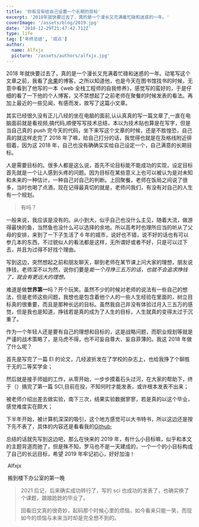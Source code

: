 ```yaml
---
title: '你有没有给自己设置一个长期的目标'
excerpt: '2018年就快要过去了，真的是一个漫长又充满着忙碌和迷惑的一年。'
coverImage: '/assets/blog/2019.jpg'
date: '2018-12-29T21:47:42.712Z'
type: life
tag: ['年终总结', '观点']
author:
  name: Alfxjx
  picture: '/assets/authors/alfxjx.jpg'
---
```


2018 年就快要过去了，真的是一个漫长又充满着忙碌和迷惑的一年。动笔写这个文章之前，我看了[余果](https://yuguo.us/)的博客，之所以知道他，也是今天在图书馆找书的时候，无意中看到了他写的一本《web 全栈工程师的自我修养》，感觉写的蛮好的，于是仔细的看了一下他的个人博客，又不禁想起了之前老师在聚餐的时候发表的看法。再加上最近的一些见闻，有感而发，故写了这篇小文章。

其实已经很久没有正儿八经的坐在电脑的面前,认认真真的写一篇文章了,一直在电脑面前就是看视频,搞代码,顺便写写技术总结，本以为技术贴也算是在写字，但是当自己真的 push 完今天的代码，坐下来写这个文章的时候，还是不胜惶恐，自己真的就这样走完了 2018 年了嘛，给自己打分的话，我觉得也就是在及格线附近徘徊着，因为这 2018 年，自己也没有确确实实给自己设定一个，自己满意的长期目标。

人是需要目标的。很多人都是这么说，首先不论目标能不能成功的实现，设定目标首先就是一个让人感到头疼的问题。因为目标在某些意义上也可以被认为是对未知和未来的一种估计，一种自己对自己的判断。上回聚餐，老师在饭局之间说了很多，当时也喝了点酒，现在记得最真切的就是，老师问我们，有没有对自己的人生有一个规划。

> 有吗？

一般来说，我应该是没有的。从小到大，似乎自己也没什么主见，随着大流，做游得最快的鱼，当然鱼也没什么可以选择的余地。所以高考时也理所应当的听从了父母的安排，来到了一下子生活了 6 年的城市，说好也不错，说不好的话也有可以参几本的东西，不过貌似人的看法都是这样，无所谓好或者不好，只是可以过下去，并且为过得不好找个理由。

写到这边，突然想起之前和朋友聊天，聊到老师在某节课上问大家的理想，朋友说挣钱，老师深不以为然，说你们要是*能一个月挣三五万的话，也就不会追求挣钱了，就会有更远大的理想。*

难道是做**世界第一**吗？开个玩笑。虽然不少的时候对老师的说法有一些自己的想法，但是老师这些问题，我想也是包含着他个人的一些人生经验在里面的，树立目标真的很重要，而且是那种长远的目标。虽然我自己并没有体验过月入三五万的感觉，但是我也是知道，挣钱若是真的成为了人生的目标，人生就真的变得太过于沉重了。

作为一个年轻人还是要有自己的理想和目标的，这是战略问题，而职业规划等就是严谨的战术策略了，是马虎不得，也不可妄自尊大、妄自菲薄的。我这 2018 年做了什么呢？

首先是写完了一篇 EI 的论文，几经波折发在了学校的杂志上，也给我挣了个聊胜于无的二等奖学金；

然后就是接手师姐的工作，从零开始，一步步摸着石头过河，在大家的帮助下，终于（）搞完了第一篇 SCI,目前在投，不知何时才能发表，或许根本发表不出来；

被老师介绍出差去做实验，南下三次，结果实验数据寥寥，若是真的以这个毕业，感觉难度实在颇大；

下半年开始，被计算机深深的吸引，这个地方感觉可以大书特书，所以这边还是按下先不表了，具体的内容还是看看我的[Github](https://www.github.com/alfxjx);

总结的话就先写到这边吧，那么在快来的 2019 年，有什么小目标嘛，似乎和本文的主题背道而驰了，但是殊不知，罗马也不是一天建成的，一个一个的小目标构成了自己的长远目标，希望 2019 年牢记初心，好好加油！

​ Alfxjx

​ 搬到楼下办公室的第一晚

> 2021 后记，后来确实成功转行了，写的 sci 也成功的发表了，也确实换了个课题，踉踉跄跄的毕业了。
>
> 回看旧文真的很奇妙，起码那个时候心里的烦恼，如今看来只能一笑，而现如今的烦恼与未来当时却是完全想不到的。
